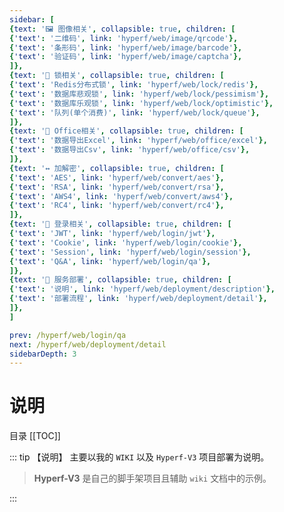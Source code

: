 ```yaml
---
sidebar: [
{text: '🖼 图像相关', collapsible: true, children: [
{'text': '二维码', link: 'hyperf/web/image/qrcode'},
{'text': '条形码', link: 'hyperf/web/image/barcode'},
{'text': '验证码', link: 'hyperf/web/image/captcha'},
]},
{text: '🔐 锁相关', collapsible: true, children: [
{'text': 'Redis分布式锁', link: 'hyperf/web/lock/redis'},
{'text': '数据库悲观锁', link: 'hyperf/web/lock/pessimism'},
{'text': '数据库乐观锁', link: 'hyperf/web/lock/optimistic'},
{'text': '队列(单个消费)', link: 'hyperf/web/lock/queue'},
]},
{text: '🏢 Office相关', collapsible: true, children: [
{'text': '数据导出Excel', link: 'hyperf/web/office/excel'},
{'text': '数据导出Csv', link: 'hyperf/web/office/csv'},
]},
{text: '↔️ 加解密', collapsible: true, children: [
{'text': 'AES', link: 'hyperf/web/convert/aes'},
{'text': 'RSA', link: 'hyperf/web/convert/rsa'},
{'text': 'AWS4', link: 'hyperf/web/convert/aws4'},
{'text': 'RC4', link: 'hyperf/web/convert/rc4'},
]},
{text: '🍪 登录相关', collapsible: true, children: [
{'text': 'JWT', link: 'hyperf/web/login/jwt'},
{'text': 'Cookie', link: 'hyperf/web/login/cookie'},
{'text': 'Session', link: 'hyperf/web/login/session'},
{'text': 'Q&A', link: 'hyperf/web/login/qa'},
]},
{text: '📀 服务部署', collapsible: true, children: [
{'text': '说明', link: 'hyperf/web/deployment/description'},
{'text': '部署流程', link: 'hyperf/web/deployment/detail'},
]},
]

prev: /hyperf/web/login/qa
next: /hyperf/web/deployment/detail
sidebarDepth: 3
---
```


# 说明

目录
[[TOC]]

::: tip 【说明】
主要以我的 `WIKI` 以及 `Hyperf-V3` 项目部署为说明。
> **Hyperf-V3** 是自己的脚手架项目且辅助 `wiki` 文档中的示例。

:::